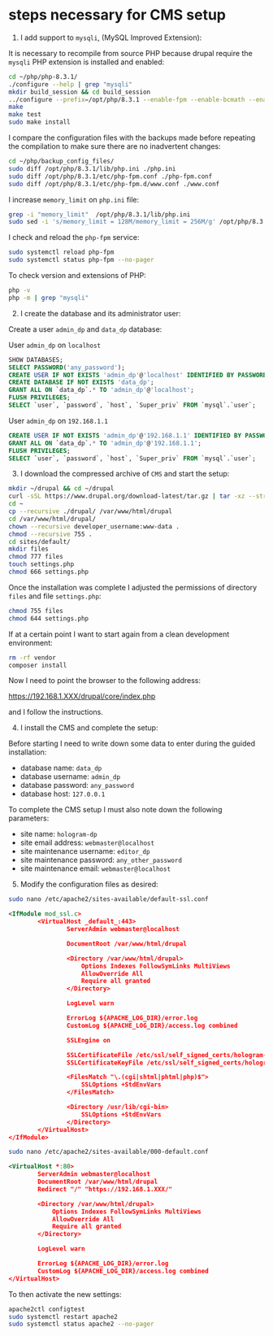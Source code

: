 # steps necessary for CMS setup

1. I add support to `mysqli`, (MySQL Improved Extension):

It is necessary to recompile from source PHP because drupal require the `mysqli` PHP extension is installed and enabled:

```bash
cd ~/php/php-8.3.1/
./configure --help | grep "mysqli"
mkdir build_session && cd build_session
../configure --prefix=/opt/php/8.3.1 --enable-fpm --enable-bcmath --enable-opcache --enable-ftp --with-openssl --disable-cgi --enable-mbstring --with-curl --with-mysqli --with-pdo-mysql --enable-intl --with-zlib --with-bz2 --enable-gd --with-jpeg --with-gettext --with-gmp --with-xsl --enable-zts --enable-gcov --enable-debug
make
make test
sudo make install
```

I compare the configuration files with the backups made before repeating the compilation to make sure there are no inadvertent changes:

```bash
cd ~/php/backup_config_files/
sudo diff /opt/php/8.3.1/lib/php.ini ./php.ini
sudo diff /opt/php/8.3.1/etc/php-fpm.conf ./php-fpm.conf
sudo diff /opt/php/8.3.1/etc/php-fpm.d/www.conf ./www.conf
```

I increase `memory_limit` on `php.ini` file:

```bash
grep -i "memory_limit"  /opt/php/8.3.1/lib/php.ini
sudo sed -i 's/memory_limit = 128M/memory_limit = 256M/g' /opt/php/8.3.1/lib/php.ini
```

I check and reload the `php-fpm` service:

```bash
sudo systemctl reload php-fpm
sudo systemctl status php-fpm --no-pager
```

To check version and extensions of PHP:

```bash
php -v
php -m | grep "mysqli"
```

2. I create the database and its administrator user:

Create a user `admin_dp` and `data_dp` database:

User `admin_dp` on `localhost`

```sql
SHOW DATABASES;
SELECT PASSWORD('any_password');
CREATE USER IF NOT EXISTS 'admin_dp'@'localhost' IDENTIFIED BY PASSWORD 'any_hashed_password';
CREATE DATABASE IF NOT EXISTS 'data_dp';
GRANT ALL ON `data_dp`.* TO 'admin_dp'@'localhost';
FLUSH PRIVILEGES;
SELECT `user`, `password`, `host`, `Super_priv` FROM `mysql`.`user`;
```

User `admin_dp` on `192.168.1.1`

```sql
CREATE USER IF NOT EXISTS 'admin_dp'@'192.168.1.1' IDENTIFIED BY PASSWORD 'any_hashed_password';
GRANT ALL ON `data_dp`.* TO 'admin_dp'@'192.168.1.1';
FLUSH PRIVILEGES;
SELECT `user`, `password`, `host`, `Super_priv` FROM `mysql`.`user`;
```

3. I download the compressed archive of `CMS` and start the setup:

```bash
mkdir ~/drupal && cd ~/drupal
curl -sSL https://www.drupal.org/download-latest/tar.gz | tar -xz --strip-components=1
cd ~
cp --recursive ./drupal/ /var/www/html/drupal
cd /var/www/html/drupal/
chown --recursive developer_username:www-data .
chmod --recursive 755 .
cd sites/default/
mkdir files
chmod 777 files
touch settings.php
chmod 666 settings.php
```

Once the installation was complete I adjusted the permissions of directory `files` and file `settings.php`:

```bash
chmod 755 files
chmod 644 settings.php
```

If at a certain point I want to start again from a clean development environment:

```bash
rm -rf vendor
composer install
```

Now I need to point the browser to the following address:

<https://192.168.1.XXX/drupal/core/index.php>

and I follow the instructions.

4. I install the CMS and complete the setup:

Before starting I need to write down some data to enter during the guided installation:

* database name: `data_dp`
* database username: `admin_dp`
* database password: `any_password`
* database host: `127.0.0.1`

To complete the CMS setup I must also note down the following parameters:

* site name: `hologram-dp`
* site email address: `webmaster@localhost`
* site maintenance username: `editor_dp`
* site maintenance password: `any_other_password`
* site maintenance email: `webmaster@localhost`

5. Modify the configuration files as desired:

```bash
sudo nano /etc/apache2/sites-available/default-ssl.conf
```

```xml
<IfModule mod_ssl.c>
        <VirtualHost _default_:443>
                ServerAdmin webmaster@localhost

                DocumentRoot /var/www/html/drupal

                <Directory /var/www/html/drupal>
                    Options Indexes FollowSymLinks MultiViews
                    AllowOverride All
                    Require all granted
                </Directory>

                LogLevel warn

                ErrorLog ${APACHE_LOG_DIR}/error.log
                CustomLog ${APACHE_LOG_DIR}/access.log combined

                SSLEngine on

                SSLCertificateFile /etc/ssl/self_signed_certs/hologram-dp.pem
                SSLCertificateKeyFile /etc/ssl/self_signed_certs/hologram-dp.key

                <FilesMatch "\.(cgi|shtml|phtml|php)$">
                    SSLOptions +StdEnvVars
                </FilesMatch>

                <Directory /usr/lib/cgi-bin>
                    SSLOptions +StdEnvVars
                </Directory>
        </VirtualHost>
</IfModule>
```

```bash
sudo nano /etc/apache2/sites-available/000-default.conf
```

```xml
<VirtualHost *:80>
        ServerAdmin webmaster@localhost
        DocumentRoot /var/www/html/drupal
        Redirect "/" "https://192.168.1.XXX/"

        <Directory /var/www/html/drupal>
            Options Indexes FollowSymLinks MultiViews
            AllowOverride All
            Require all granted
        </Directory>

        LogLevel warn

        ErrorLog ${APACHE_LOG_DIR}/error.log
        CustomLog ${APACHE_LOG_DIR}/access.log combined
</VirtualHost>
```

To then activate the new settings:

```bash
apache2ctl configtest
sudo systemctl restart apache2
sudo systemctl status apache2 --no-pager
```
